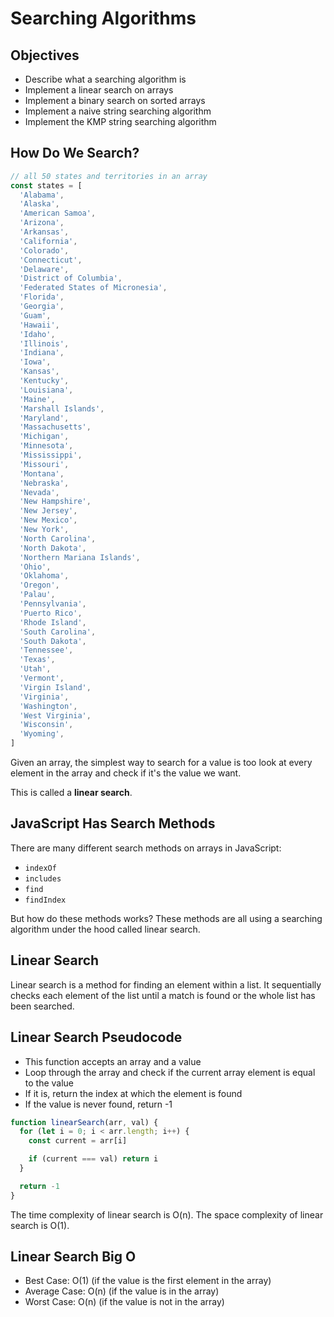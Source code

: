 # Searching Algorithms

## Objectives

- Describe what a searching algorithm is
- Implement a linear search on arrays
- Implement a binary search on sorted arrays
- Implement a naive string searching algorithm
- Implement the KMP string searching algorithm

## How Do We Search?

```js
// all 50 states and territories in an array
const states = [
  'Alabama',
  'Alaska',
  'American Samoa',
  'Arizona',
  'Arkansas',
  'California',
  'Colorado',
  'Connecticut',
  'Delaware',
  'District of Columbia',
  'Federated States of Micronesia',
  'Florida',
  'Georgia',
  'Guam',
  'Hawaii',
  'Idaho',
  'Illinois',
  'Indiana',
  'Iowa',
  'Kansas',
  'Kentucky',
  'Louisiana',
  'Maine',
  'Marshall Islands',
  'Maryland',
  'Massachusetts',
  'Michigan',
  'Minnesota',
  'Mississippi',
  'Missouri',
  'Montana',
  'Nebraska',
  'Nevada',
  'New Hampshire',
  'New Jersey',
  'New Mexico',
  'New York',
  'North Carolina',
  'North Dakota',
  'Northern Mariana Islands',
  'Ohio',
  'Oklahoma',
  'Oregon',
  'Palau',
  'Pennsylvania',
  'Puerto Rico',
  'Rhode Island',
  'South Carolina',
  'South Dakota',
  'Tennessee',
  'Texas',
  'Utah',
  'Vermont',
  'Virgin Island',
  'Virginia',
  'Washington',
  'West Virginia',
  'Wisconsin',
  'Wyoming',
]
```

Given an array, the simplest way to search for a value is too look at every element in the array and check if it's the value we want.

This is called a **linear search**.

## JavaScript Has Search Methods

There are many different search methods on arrays in JavaScript:

- `indexOf`
- `includes`
- `find`
- `findIndex`

But how do these methods works?
These methods are all using a searching algorithm under the hood called linear search.

## Linear Search

Linear search is a method for finding an element within a list. It sequentially checks each element of the list until a match is found or the whole list has been searched.

## Linear Search Pseudocode

- This function accepts an array and a value
- Loop through the array and check if the current array element is equal to the value
- If it is, return the index at which the element is found
- If the value is never found, return -1

```js
function linearSearch(arr, val) {
  for (let i = 0; i < arr.length; i++) {
    const current = arr[i]

    if (current === val) return i
  }

  return -1
}
```

The time complexity of linear search is O(n).
The space complexity of linear search is O(1).

## Linear Search Big O

- Best Case: O(1) (if the value is the first element in the array)
- Average Case: O(n) (if the value is in the array)
- Worst Case: O(n) (if the value is not in the array)
